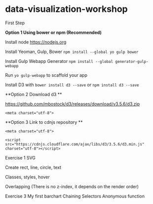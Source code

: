 # data-visualization-workshop

First Step

**Option 1 Using bower or npm (Recommended)**

Install node https://nodejs.org

Install Yeoman, Gulp, Bower `npm install --global yo gulp bower`

Install Gulp Webapp Generator `npm install --global generator-gulp-webapp`

Run `yo gulp-webapp` to scaffold your app

Install D3 with `bower install d3 --save` or `npm install d3 --save`

**Option 2 Download d3 **

https://github.com/mbostock/d3/releases/download/v3.5.6/d3.zip

`<meta charset="utf-8">`

**Option 3 Link to cdnjs repository **

`<meta charset="utf-8">`

`<script src="https://cdnjs.cloudflare.com/ajax/libs/d3/3.5.6/d3.min.js" charset="utf-8"></script>`

Exercise 1 SVG

Create rect, line, circle, text

Classes, styles, hover

Overlapping (There is no z-index, it depends on the render order)

Exercise 3 My first barchart
Chaining
Selectors
Anonymous function

